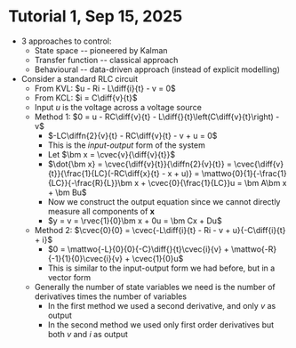 # Tutorial 1, Sep 15, 2025

* 3 approaches to control:
	* State space -- pioneered by Kalman
	* Transfer function -- classical approach
	* Behavioural -- data-driven approach (instead of explicit modelling)
* Consider a standard RLC circuit
	* From KVL: $u - Ri - L\diff{i}{t} - v = 0$
	* From KCL: $i = C\diff{v}{t}$
	* Input $u$ is the voltage across a voltage source
	* Method 1: $0 = u - RC\diff{v}{t} - L\diff{}{t}\left(C\diff{v}{t}\right) - v$
		* $-LC\diffn{2}{v}{t} - RC\diff{v}{t} - v + u = 0$
		* This is the *input-output* form of the system
		* Let $\bm x = \cvec{v}{\diff{v}{t}}$
		* $\dot{\bm x} = \cvec{\diff{v}{t}}{\diffn{2}{v}{t}} = \cvec{\diff{v}{t}}{\frac{1}{LC}(-RC\diff{x}{t} - x + u)} = \mattwo{0}{1}{-\frac{1}{LC}}{-\frac{R}{L}}\bm x + \cvec{0}{\frac{1}{LC}}u = \bm A\bm x + \bm Bu$
		* Now we construct the output equation since we cannot directly measure all components of $\bm x$
		* $y = v = \rvec{1}{0}\bm x + 0u = \bm Cx + Du$
	* Method 2: $\cvec{0}{0} = \cvec{-L\diff{i}{t} - Ri - v + u}{-C\diff{i}{t} + i}$
		* $0 = \mattwo{-L}{0}{0}{-C}\diff{}{t}\cvec{i}{v} + \mattwo{-R}{-1}{1}{0}\cvec{i}{v} + \cvec{1}{0}u$
		* This is similar to the input-output form we had before, but in a vector form
	* Generally the number of state variables we need is the number of derivatives times the number of variables
		* In the first method we used a second derivative, and only $v$ as output
		* In the second method we used only first order derivatives but both $v$ and $i$ as output

